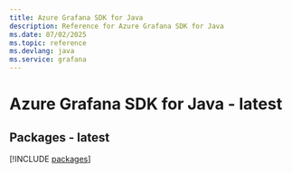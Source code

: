 ```yaml
---
title: Azure Grafana SDK for Java
description: Reference for Azure Grafana SDK for Java
ms.date: 07/02/2025
ms.topic: reference
ms.devlang: java
ms.service: grafana
---
```

# Azure Grafana SDK for Java - latest
## Packages - latest
[!INCLUDE [packages](grafana-index.md)]